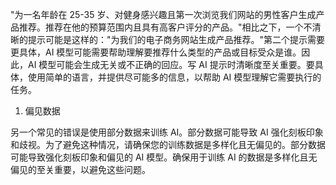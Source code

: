 "为一名年龄在 25-35 岁、对健身感兴趣且第一次浏览我们网站的男性客户生成产品推荐。推荐在他的预算范围内且具有高客户评分的产品。"相比之下，一个不清晰的提示可能是这样的："为我们的电子商务网站生成产品推荐。"第二个提示需要更具体，AI 模型可能需要帮助理解要推荐什么类型的产品或目标受众是谁。因此，AI 模型可能会生成无关或不正确的回应。写 AI 提示时清晰度至关重要。要具体，使用简单的语言，并提供尽可能多的信息，以帮助 AI 模型理解它需要执行的任务。

1.  偏见数据

另一个常见的错误是使用部分数据来训练 AI。部分数据可能导致 AI 强化刻板印象和歧视。为了避免这种情况，请确保您的训练数据是多样化且无偏见的。部分数据可能导致强化刻板印象和偏见的 AI 模型。确保用于训练 AI 的数据是多样化且无偏见的至关重要，以避免这些问题。
